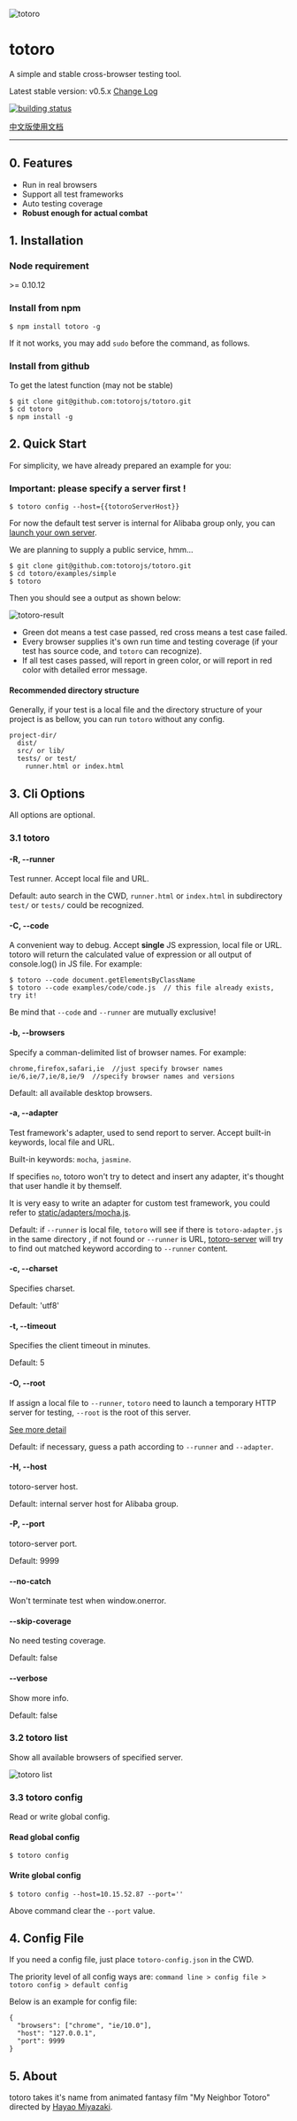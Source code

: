 ![totoro](https://f.cloud.github.com/assets/340282/891339/657d9018-fa54-11e2-9760-6955388fd8fc.jpg)

# totoro

A simple and stable cross-browser testing tool.

Latest stable version: v0.5.x [Change Log](https://github.com/totorojs/totoro/releases)

[![building status](https://travis-ci.org/totorojs/totoro.png?branch=master)](https://travis-ci.org/totorojs/totoro)

[中文版使用文档](README.zh.md)

---

## 0. Features

- Run in real browsers
- Support all test frameworks
- Auto testing coverage
- **Robust enough for actual combat**

## 1. Installation

### Node requirement

\>= 0.10.12

### Install from npm

```
$ npm install totoro -g
```

If it not works, you may add `sudo` before the command, as follows.

### Install from github

To get the latest function (may not be stable)

```
$ git clone git@github.com:totorojs/totoro.git
$ cd totoro
$ npm install -g
```

## 2. Quick Start

For simplicity, we have already prepared an example for you:

### Important: please specify a server first !

```
$ totoro config --host={{totoroServerHost}}
```

For now the default test server is internal for Alibaba group only, you can [launch your own server](https://github.com/totorojs/totoro-server).

We are planning to supply a public service, hmm...

```
$ git clone git@github.com:totorojs/totoro.git
$ cd totoro/examples/simple
$ totoro
```

Then you should see a output as shown below:

![totoro-result](https://f.cloud.github.com/assets/340282/891944/7c099544-fa71-11e2-828b-5da8c0566834.png)

- Green dot means a test case passed, red cross means a test case failed.
- Every browser supplies it's own run time and testing coverage (if your test has source code, and `totoro` can recognize).
- If all test cases passed, will report in green color, or will report in red color with detailed error message.

#### Recommended directory structure

Generally, if your test is a local file and the directory structure of your project is as bellow, you can run `totoro` without any config.

```
project-dir/
  dist/
  src/ or lib/
  tests/ or test/
    runner.html or index.html
```

## 3. Cli Options

All options are optional.

### 3.1 totoro

#### -R, --runner

Test runner. Accept local file and URL.

Default: auto search in the CWD, `runner.html` or `index.html` in subdirectory `test/` or `tests/` could be recognized.

#### -C, --code

A convenient way to debug. Accept **single** JS expression, local file or URL. totoro will return the calculated value of expression or all output of console.log() in JS file. For example:

```
$ totoro --code document.getElementsByClassName
$ totoro --code examples/code/code.js  // this file already exists, try it!
```

Be mind that `--code` and `--runner` are mutually exclusive!

#### -b, --browsers

Specify a comman-delimited list of browser names. For example:

```
chrome,firefox,safari,ie  //just specify browser names
ie/6,ie/7,ie/8,ie/9  //specify browser names and versions
```

Default: all available desktop browsers.

#### -a, --adapter

Test framework's adapter, used to send report to server. Accept built-in keywords, local file and URL.

Built-in keywords: `mocha`, `jasmine`.

If specifies `no`, totoro won\'t try to detect and insert any adapter, it\'s thought that user handle it by themself.

It is very easy to write an adapter for custom test framework, you could refer to [static/adapters/mocha.js](https://github.com/totorojs/totoro/blob/master/static/adapters/mocha.js).

Default: if `--runner` is local file, `totoro` will see if there is `totoro-adapter.js` in the same directory , if not found or `--runner` is URL, [totoro-server](https://github.com/totorojs/totoro-server) will try to find out matched keyword according to `--runner` content.

#### -c, --charset

Specifies charset.

Default: 'utf8'

#### -t, --timeout

Specifies the client timeout in minutes.

Default: 5

#### -O, --root

If assign a local file to `--runner`, `totoro` need to launch a temporary HTTP server for testing, `--root` is the root of this server.

[See more detail](https://github.com/totorojs/totoro/wiki/root-option)

Default: if necessary, guess a path according to `--runner` and `--adapter`.

#### -H, --host

totoro-server host.

Default: internal server host for Alibaba group.

#### -P, --port

totoro-server port.

Default: 9999

#### --no-catch

Won't terminate test when window.onerror.

#### --skip-coverage

No need testing coverage.

Default: false

#### --verbose

Show more info.

Default: false

### 3.2 totoro list

Show all available browsers of specified server.

![totoro list](https://f.cloud.github.com/assets/340282/892035/ed628190-fa73-11e2-9810-3403502514b2.png)

### 3.3 totoro config

Read or write global config.

#### Read global config

```
$ totoro config
```

#### Write global config

```
$ totoro config --host=10.15.52.87 --port=''
```

Above command clear the `--port` value.

## 4. Config File

If you need a config file, just place `totoro-config.json` in the CWD.

The priority level of all config ways are: `command line > config file > totoro config > default config`

Below is an example for config file:

```
{
  "browsers": ["chrome", "ie/10.0"],
  "host": "127.0.0.1",
  "port": 9999
}
```

## 5. About

totoro takes it's name from animated fantasy film "My Neighbor Totoro" directed by [Hayao Miyazaki](http://en.wikipedia.org/wiki/Hayao_Miyazaki).



